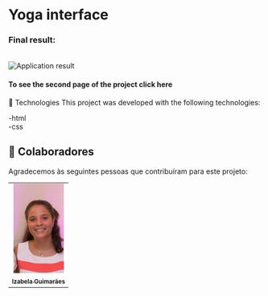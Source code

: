 # Yoga interface 





<h3>Final result:</h3>
<br>
<img src="./assets/Final result 1.jpeg" alt="Application result ">
<br>


<h4>To see the second page of the project <a href: >click here</a></h4>

🚀 Technologies
This project was developed with the following technologies:
<br>

-html
<br>
-css


## 🤝 Colaboradores

Agradecemos às seguintes pessoas que contribuíram para este projeto:

<table>
  <tr>
    <td align="center">
      <a href="#">
        <img width="100em" src="./assets/izabela guimaraes..jpeg"/><br>
        <sub>
          <b>Izabela Guimarães</b>
        </sub>
      </a>
    </td>
  
</table>


 

